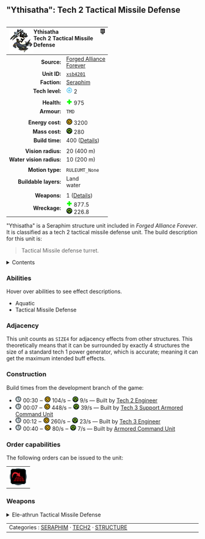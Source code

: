 "Ythisatha": Tech 2 Tactical Missile Defense
----
<table align="right">
    <thead>
        <tr>
            <th align="left" colspan="2">
                <img align="left" src="icons/units/XSB4201_icon.png" title="Ythisatha unit icon" /><img align="right" src="icons/strategicicons/icon_structure2_antimissile_rest.png" title="icon_structure2_antimissile" />Ythisatha<br />Tech 2 Tactical Missile Defense
            </th>
        </tr>
    </thead>
    <tbody>
        <tr>
            <td align="right"><strong>Source:</strong></td>
            <td><a href="Forged Alliance Forever">Forged Alliance<br />Forever</a></td>
        </tr>
        <tr>
            <td align="right"><strong>Unit ID:</strong></td>
            <td><a href="https://github.com/FAForever/fa/D:/faf-development/fa/units/XSB4201/XSB4201_unit.bp"><code>xsb4201</code></a></td>
        </tr>
        <tr>
            <td align="right"><strong>Faction:</strong></td>
            <td><a href="_categories.SERAPHIM">Seraphim</a></td>
        </tr>
        <tr>
            <td align="right"><strong>Tech level:</strong></td>
            <td><img src="icons/T2.png" title="Tech 2" /> 2</td>
        </tr>
        <tr><td align="center" colspan="2"></td></tr>
        <tr>
            <td align="right"><strong>Health:</strong></td>
            <td><img src="icons/health.png" title="Health" /> 975</td>
        </tr>
        <tr>
            <td align="right"><strong>Armour:</strong></td>
            <td><code>TMD</code></td>
        </tr>
        <tr><td align="center" colspan="2"></td></tr>
        <tr>
            <td align="right"><strong>Energy cost:</strong></td>
            <td><img src="icons/energy.png" title="Energy" /> 3200</td>
        </tr>
        <tr>
            <td align="right"><strong>Mass cost:</strong></td>
            <td><img src="icons/mass.png" title="Mass" /> 280</td>
        </tr>
        <tr>
            <td align="right"><strong>Build time:</strong></td>
            <td>400 (<a href="#construction">Details</a>)</td>
        </tr>
        <tr><td align="center" colspan="2"></td></tr>
        <tr>
            <td align="right"><strong>Vision radius:</strong></td>
            <td> <span title="0.40 km, 0.25 mi">20 (400 m)</span></td>
        </tr>
        <tr>
            <td align="right"><strong>Water vision radius:</strong></td>
            <td> <span title="0.20 km, 0.12 mi">10 (200 m)</span></td>
        </tr>
        <tr><td align="center" colspan="2"></td></tr>
        <tr>
            <td align="right"><strong>Motion type:</strong></td>
            <td><code>RULEUMT_None</code></td>
        </tr>
        <tr>
            <td align="right"><strong>Buildable layers:</strong></td>
            <td>Land<br />water</td>
        </tr>
        <tr><td align="center" colspan="2"></td></tr>
        <tr>
            <td align="right"><strong>Weapons:</strong></td>
            <td>1 (<a href="#weapons">Details</a>)</td>
        </tr>
        <tr>
            <td align="right"><strong>Wreckage:</strong></td>
            <td><img src="icons/health.png" title="Health" /> 877.5<br /><img src="icons/mass.png" title="Mass" /> 226.8</td>
        </tr>
    </tbody>
</table>

"Ythisatha" is a Seraphim structure unit included in *Forged Alliance Forever*.
It is classified as a tech 2 tactical missile defense unit.
The build description for this unit is:

<blockquote>Tactical Missile defense turret.</blockquote>

<details>
<summary>Contents</summary>

1. – <a href="#abilities">Abilities</a>
2. – <a href="#adjacency">Adjacency</a>
3. – <a href="#construction">Construction</a>
4. – <a href="#order-capabilities">Order capabilities</a>
5. – <a href="#weapons">Weapons</a>
</details>

### Abilities
Hover over abilities to see effect descriptions.

* <span title="Buildable on land and on or in water">Aquatic</span>
* <span title="Can target tactical missile projectiles">Tactical Missile Defense</span>

### Adjacency
This unit counts as `SIZE4` for adjacency effects from other structures. This theoretically means that it can be surrounded by exactly 4 structures the size of a standard tech 1 power generator, which is accurate; meaning it can get the maximum intended buff effects. 

### Construction
Build times from the development branch of the game:
* <img src="icons/time.png" title="Time" /> 00:30 ‒ <img src="icons/energy.png" title="Energy" /> 104/s ‒ <img src="icons/mass.png" title="Mass" /> 9/s — Built by <a href="XSL0208">Tech 2 Engineer</a>
* <img src="icons/time.png" title="Time" /> 00:07 ‒ <img src="icons/energy.png" title="Energy" /> 448/s ‒ <img src="icons/mass.png" title="Mass" /> 39/s — Built by <a href="XSL0301">Tech 3 Support Armored Command Unit</a>
* <img src="icons/time.png" title="Time" /> 00:12 ‒ <img src="icons/energy.png" title="Energy" /> 260/s ‒ <img src="icons/mass.png" title="Mass" /> 23/s — Built by <a href="XSL0309">Tech 3 Engineer</a>
* <img src="icons/time.png" title="Time" /> 00:40 ‒ <img src="icons/energy.png" title="Energy" /> 80/s ‒ <img src="icons/mass.png" title="Mass" /> 7/s — Built by <a href="XSL0001">Armored Command Unit</a>

### Order capabilities
The following orders can be issued to the unit:
<table>
<td><img float="left" src="icons/orders/stand-ground.png" title="Fire State" /></td>
</table>

### Weapons
<details>
<summary>Ele-athrun Tactical Missile Defense</summary>
<p>
    <table>
        <tr>
            <td align="right"><strong>Target type:</strong></td>
            <td><code>RULEWTT_Projectile</code><br />(Anti-tactical)</td>
        </tr>
        <tr>
            <td align="right"><strong>Projectile:</strong></td>
            <td><a href="Projectiles#sim-anti-missile-01"><code>SIMAntiMissile01</code></a></td>
        </tr>
        <tr>
            <td align="right"><strong>Damage:</strong></td>
            <td>1 <span title="Note: This doesn't count some scripted effects.">(<u>?</u>)</span></td>
        </tr>
        <tr>
            <td align="right"><strong>Damage type:</strong></td>
            <td><code>Normal</code></td>
        </tr>
        <tr>
            <td align="right"><strong>Max range:</strong></td>
            <td> <span title="620 m, 0.39 mi">31 (0.62 km)</span></td>
        </tr>
        <tr>
            <td align="right"><strong>Min range:</strong></td>
            <td> <span title="0.04 km, 0.02 mi">2 (40 m)</span></td>
        </tr>
        <tr>
            <td align="right"><strong>Firing cycle:</strong></td>
            <td>Once every 1.8s <span title="Note: This doesn't count additional delays such as charging, reloading, and others.">(<u>?</u>)</span></td>
        </tr>
    </table>
</p>
</details>


<table align="center">
<td width="1215px">Categories : 
<a href="_categories.SERAPHIM">SERAPHIM</a> · 
<a href="_categories.TECH2">TECH2</a> · 
<a href="_categories.STRUCTURE">STRUCTURE</a></td>
</table>
